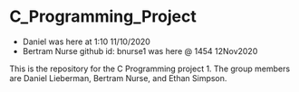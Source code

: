 # C_Programming_Project

- Daniel was here at 1:10 11/10/2020
- Bertram Nurse github id: bnurse1 was here @ 1454 12Nov2020

This is the repository for the C Programming project 1.
The group members are Daniel Lieberman, Bertram Nurse, and Ethan Simpson. 
